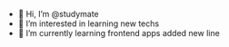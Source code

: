 - 👋 Hi, I’m @studymate
- 👀 I’m interested in learning new techs
- 🌱 I’m currently learning frontend apps
added new line

